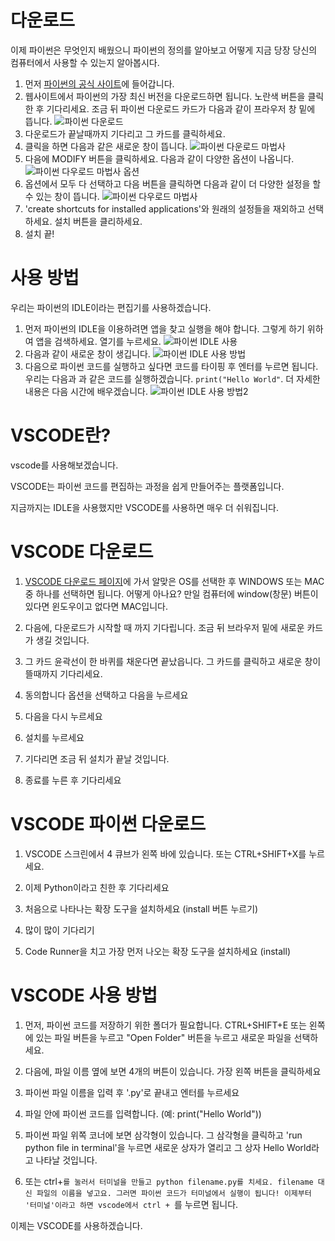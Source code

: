 # 다운로드
이제 파이썬은 무엇인지 배웠으니 파이썬의 정의를 알아보고 어떻게 지금 당장 당신의 컴퓨터에서 사용할 수 있는지 알아봅시다.

1. 먼저 [파이썬의 공식 사이트](https://www.python.org/downloads/)에 들어갑니다.
2. 웹사이트에서 파이썬의 가장 최신 버전을 다운로드하면 됩니다. 노란색 버튼을 클릭한 후 기다리세요. 조금 뒤 파이썬 다운로드 카드가 다음과 같이 프라우저 창 밑에 뜹니다.
![파이썬 다운로드](이미지/다운로드.jpg)
3. 다운로드가 끝날때까지 기다리고 그 카드를 클릭하세요.
4. 클릭을 하면 다음과 같은 새로운 창이 뜹니다.
![파이썬 다운로드 마법사](이미지/설치.jpg)
5. 다음에 MODIFY 버튼을 클릭하세요. 다음과 같이 다양한 옵션이 나옵니다.
![파이썬 다우로드 마법사 옵션](이미지/설치2.jpg)
6. 옵션에서 모두 다 선택하고 다음 버튼을 클릭하면 다음과 같이 더 다양한 설정을 할 수 있는 창이 뜹니다.
![파이썬 다우로드 마법사 ](이미지/설치3.jpg)
7. 'create shortcuts for installed applications'와 원래의 설정들을 재외하고 선택하세요. 설치 버튼을 클리하세요.
8. 설치 끝!

# 사용 방법
우리는 파이썬의 IDLE이라는 편집기를 사용하겠습니다.

1. 먼저 파이썬의 IDLE을 이용하려면 앱을 찾고 실행을 해야 합니다. 그렇게 하기 위하여 앱을 검색하세요. 열기를 누르세요.
![파이썬 IDLE 사용](이미지/idle.jpg)
2. 다음과 같이 새로운 창이 생깁니다.
![파이썬 IDLE 사용 방법](이미지/idle2.jpg)
3. 다음으로 파이썬 코드를 실행하고 싶다면 코드를 타이핑 후 엔터를 누르면 됩니다. 우리는 다음과 과 같은 코드를 실행하겠습니다. `print("Hello World"`. 더 자세한 내용은 다음 시간에 배우겠습니다.
![파이썬 IDLE 사용 방법2](이미지/idle3.jpg)

# VSCODE란?
vscode를 사용해보겠습니다.

VSCODE는 파이썬 코드를 편집하는 과정을 쉽게 만들어주는 플랫폼입니다.

지금까지는 IDLE을 사용했지만 VSCODE를 사용하면 매우 더 쉬워집니다.

# VSCODE 다운로드
1. [VSCODE 다운로드 페이지](https://code.visualstudio.com/download)에 가서 알맞은 OS를 선택한 후 WINDOWS 또는 MAC 중 하나를 선택하면 됩니다. 어떻게 아나요? 만일 컴퓨터에 window(창문) 버튼이 있다면 윈도우이고 없다면 MAC입니다.

2. 다음에, 다운로드가 시작할 때 까지 기다립니다. 조금 뒤 브라우저 밑에 새로운 카드가 생길 것입니다.

3. 그 카드 윤곽선이 한 바퀴를 채운다면 끝났읍니다. 그 카드를 클릭하고 새로운 창이 뜰때까지 기다리세요.

4. 동의합니다 옵션을 선택하고 다음을 누르세요

5. 다음을 다시 누르세요

6. 설치를 누르세요

7. 기다리면 조금 뒤 설치가 끝날 것입니다.

8. 종료를 누른 후 기다리세요

# VSCODE 파이썬 다운로드
1. VSCODE 스크린에서 4 큐브가 왼쪽 바에 있습니다. 또는 CTRL+SHIFT+X를 누르세요.

2. 이제 Python이라고 친한 후 기다리세요

3. 처음으로 나타나는 확장 도구을 설치하세요 (install 버튼 누르기)

4. 많이 많이 기다리기

5. Code Runner을 치고 가장 먼저 나오는 확장 도구을 설치하세요 (install)

# VSCODE 사용 방법
1. 먼저, 파이썬 코드를 저장하기 위한 폴더가 필요합니다. CTRL+SHIFT+E 또는 왼쪽에 있는 파일 버튼을 누르고 "Open Folder" 버튼을 누르고 새로운 파일을 선택하세요.

2. 다음에, 파일 이름 옆에 보면 4개의 버튼이 있습니다. 가장 왼쪽 버튼을 클릭하세요

3. 파이썬 파일 이름을 입력 후 '.py'로 끝내고 엔터를 누르세요

4. 파일 안에 파이썬 코드를 입력합니다. (예: print("Hello World"))

7. 파이썬 파일 위쪽 코너에 보면 삼각형이 있습니다. 그 삼각형을 클릭하고 'run python file in terminal'을 누르면 새로운 상자가 열리고 그 상자 Hello World라고 나타날 것입니다.

8. 또는 ctrl+`를 눌러서 터미널을 만들고 python filename.py를 치세요. filename 대신 파일의 이름을 넣고요. 그러면 파이썬 코드가 터미널에서 실행이 됩니다! 이제부터 '터미널'이라고 하면 vscode에서 ctrl + `를 누르면 됩니다.

이제는 VSCODE를 사용하겠습니다.
